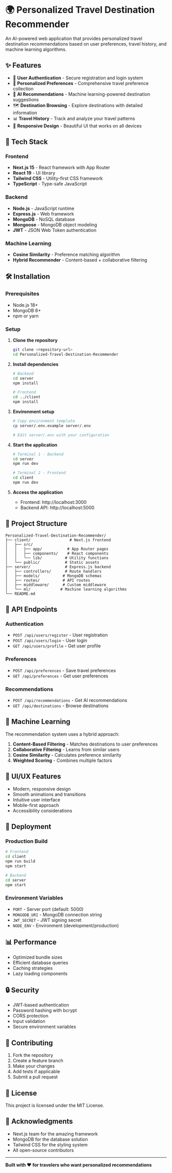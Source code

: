 # 🌍 Personalized Travel Destination Recommender

An AI-powered web application that provides personalized travel destination recommendations based on user preferences, travel history, and machine learning algorithms.

## ✨ Features

- 🔐 **User Authentication** - Secure registration and login system
- 🎯 **Personalized Preferences** - Comprehensive travel preference collection
- 🤖 **AI Recommendations** - Machine learning-powered destination suggestions
- 🗺️ **Destination Browsing** - Explore destinations with detailed information
- 📊 **Travel History** - Track and analyze your travel patterns
- 📱 **Responsive Design** - Beautiful UI that works on all devices

## 🚀 Tech Stack

### Frontend
- **Next.js 15** - React framework with App Router
- **React 19** - UI library
- **Tailwind CSS** - Utility-first CSS framework
- **TypeScript** - Type-safe JavaScript

### Backend
- **Node.js** - JavaScript runtime
- **Express.js** - Web framework
- **MongoDB** - NoSQL database
- **Mongoose** - MongoDB object modeling
- **JWT** - JSON Web Token authentication

### Machine Learning
- **Cosine Similarity** - Preference matching algorithm
- **Hybrid Recommender** - Content-based + collaborative filtering

## 🛠️ Installation

### Prerequisites
- Node.js 18+ 
- MongoDB 6+
- npm or yarn

### Setup

1. **Clone the repository**
   ```bash
   git clone <repository-url>
   cd Personalized-Travel-Destination-Recommender
   ```

2. **Install dependencies**
   ```bash
   # Backend
   cd server
   npm install
   
   # Frontend
   cd ../client
   npm install
   ```

3. **Environment setup**
   ```bash
   # Copy environment template
   cp server/.env.example server/.env
   
   # Edit server/.env with your configuration
   ```

4. **Start the application**
   ```bash
   # Terminal 1 - Backend
   cd server
   npm run dev
   
   # Terminal 2 - Frontend
   cd client
   npm run dev
   ```

5. **Access the application**
   - Frontend: http://localhost:3000
   - Backend API: http://localhost:5000

## 📁 Project Structure

```
Personalized-Travel-Destination-Recommender/
├── client/                 # Next.js frontend
│   ├── src/
│   │   ├── app/           # App Router pages
│   │   ├── components/    # React components
│   │   └── lib/          # Utility functions
│   └── public/           # Static assets
├── server/               # Express.js backend
│   ├── controllers/      # Route handlers
│   ├── models/          # MongoDB schemas
│   ├── routes/          # API routes
│   ├── middleware/      # Custom middleware
│   └── ml/             # Machine learning algorithms
└── README.md
```

## 🔧 API Endpoints

### Authentication
- `POST /api/users/register` - User registration
- `POST /api/users/login` - User login
- `GET /api/users/profile` - Get user profile

### Preferences
- `POST /api/preferences` - Save travel preferences
- `GET /api/preferences` - Get user preferences

### Recommendations
- `POST /api/recommendations` - Get AI recommendations
- `GET /api/destinations` - Browse destinations

## 🤖 Machine Learning

The recommendation system uses a hybrid approach:

1. **Content-Based Filtering** - Matches destinations to user preferences
2. **Collaborative Filtering** - Learns from similar users
3. **Cosine Similarity** - Calculates preference similarity
4. **Weighted Scoring** - Combines multiple factors

## 🎨 UI/UX Features

- Modern, responsive design
- Smooth animations and transitions
- Intuitive user interface
- Mobile-first approach
- Accessibility considerations

## 🚀 Deployment

### Production Build
```bash
# Frontend
cd client
npm run build
npm start

# Backend
cd server
npm start
```

### Environment Variables
- `PORT` - Server port (default: 5000)
- `MONGODB_URI` - MongoDB connection string
- `JWT_SECRET` - JWT signing secret
- `NODE_ENV` - Environment (development/production)

## 📊 Performance

- Optimized bundle sizes
- Efficient database queries
- Caching strategies
- Lazy loading components

## 🔒 Security

- JWT-based authentication
- Password hashing with bcrypt
- CORS protection
- Input validation
- Secure environment variables

## 🤝 Contributing

1. Fork the repository
2. Create a feature branch
3. Make your changes
4. Add tests if applicable
5. Submit a pull request

## 📝 License

This project is licensed under the MIT License.

## 🙏 Acknowledgments

- Next.js team for the amazing framework
- MongoDB for the database solution
- Tailwind CSS for the styling system
- All open-source contributors

---

**Built with ❤️ for travelers who want personalized recommendations**
